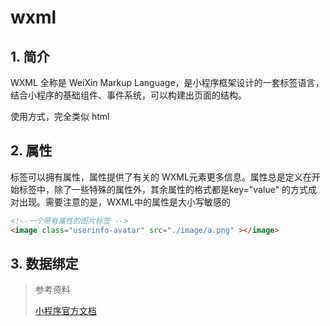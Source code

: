 # wxml

## 1. 简介

WXML 全称是 WeiXin Markup Language，是小程序框架设计的一套标签语言，结合小程序的基础组件、事件系统，可以构建出页面的结构。

使用方式，完全类似 html

## 2. 属性

​标签可以拥有属性，属性提供了有关的 WXML元素更多信息。属性总是定义在开始标签中，除了一些特殊的属性外，其余属性的格式都是key="value" 的方式成对出现。需要注意的是，WXML中的属性是大小写敏感的

``` html
<!--一个带有属性的图片标签 -->
<image class="userinfo-avatar" src="./image/a.png" ></image>
```

## 3. 数据绑定



> 参考资料
>
> [小程序官方文档](https://developers.weixin.qq.com/ebook?action=get_post_info&docid=000ee2c29d4f805b0086a37a254c0a)